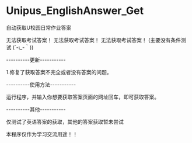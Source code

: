 # Unipus_EnglishAnswer_Get
自动获取U校园日常作业答案

无法获取考试答案！
无法获取考试答案！
无法获取考试答案！
(主要没有条件测试 (´-ι_-｀))


----------更新-----------

1.修复了获取答案不完全或者没有答案的问题。                                                                                                                                          
 
  
 
  








----------使用方法-----------

运行程序，并输入你想要获取答案页面的网址回车，即可获取答案。

----------其他-----------


仅测试了英语答案的获取，其他的答案获取暂未尝试

本程序仅作为学习交流用途！！


